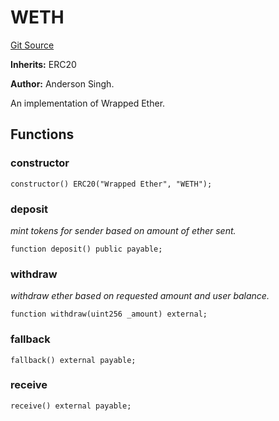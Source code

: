 # WETH
[Git Source](https://github.com/bowenli86/eigenlayer-contracts/blob/0800603ae0e71de6487dd628cace5380fa364f74/src/test/mocks/LiquidStakingToken.sol)

**Inherits:**
ERC20

**Author:**
Anderson Singh.

An implementation of Wrapped Ether.


## Functions
### constructor


```solidity
constructor() ERC20("Wrapped Ether", "WETH");
```

### deposit

*mint tokens for sender based on amount of ether sent.*


```solidity
function deposit() public payable;
```

### withdraw

*withdraw ether based on requested amount and user balance.*


```solidity
function withdraw(uint256 _amount) external;
```

### fallback


```solidity
fallback() external payable;
```

### receive


```solidity
receive() external payable;
```


